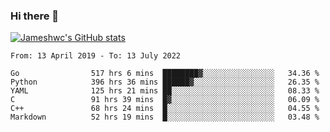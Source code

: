 ### Hi there 👋

[![Jameshwc's GitHub stats](https://github-readme-stats.vercel.app/api?username=jameshwc)](https://github.com/anuraghazra/github-readme-stats)

<!--START_SECTION:waka-->

```text
From: 13 April 2019 - To: 13 July 2022

Go                517 hrs 6 mins  ████████▓░░░░░░░░░░░░░░░░   34.36 %
Python            396 hrs 36 mins ██████▓░░░░░░░░░░░░░░░░░░   26.35 %
YAML              125 hrs 21 mins ██░░░░░░░░░░░░░░░░░░░░░░░   08.33 %
C                 91 hrs 39 mins  █▓░░░░░░░░░░░░░░░░░░░░░░░   06.09 %
C++               68 hrs 24 mins  █░░░░░░░░░░░░░░░░░░░░░░░░   04.55 %
Markdown          52 hrs 19 mins  █░░░░░░░░░░░░░░░░░░░░░░░░   03.48 %
```

<!--END_SECTION:waka-->